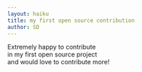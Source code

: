 ```yaml
---
layout: haiku
title: my first open source contribution
author: SD
---
```

Extremely happy to contribute <br>
in my first open source project <br>
and would love to contribute more! <br>